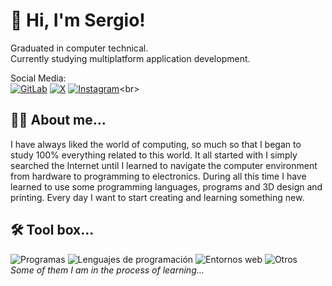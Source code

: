 # 👋 Hi, I'm Sergio!
Graduated in computer technical.</br>
Currently studying multiplatform application development.</br>

Social Media:</br>
[![GitLab](https://go-skill-icons.vercel.app/api/icons?i=gitlab)](https://gitlab.com/sergioconES)
[![X](https://go-skill-icons.vercel.app/api/icons?i=x)](https://x.com/sergiocon_)
[![Instagram](https://go-skill-icons.vercel.app/api/icons?i=instagram)](https://instagram.com/sergiocon_)<br>

## 👨‍💻 About me...
I have always liked the world of computing, so much so that I began to study 100% everything related to this world.
It all started with I simply searched the Internet until I learned to navigate the computer environment from hardware to programming to electronics.
During all this time I have learned to use some programming languages, programs and 3D design and printing. Every day I want to start creating and learning something new.

## 🛠 Tool box...
![Programas](https://go-skill-icons.vercel.app/api/icons?i=vscode,idea,ps,ai,xd,figma,androidstudio,xcode)
![Lenguajes de programación](https://go-skill-icons.vercel.app/api/icons?i=python,java,kotlin,php,swift,vue)
![Entornos web](https://go-skill-icons.vercel.app/api/icons?i=html,css,laravel)
![Otros](https://go-skill-icons.vercel.app/api/icons?i=arduino,raspberrypi,linux,ubuntu,apple)<br>
*Some of them I am in the process of learning...*

